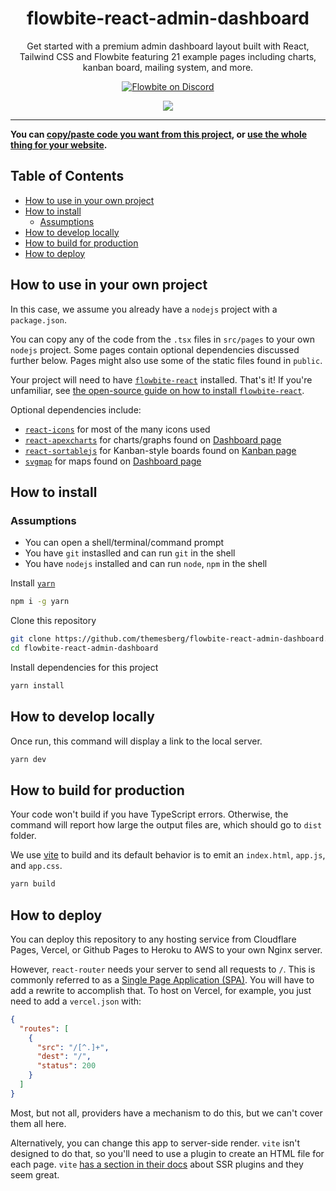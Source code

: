 <div align="center">
  <h1>flowbite-react-admin-dashboard</h1>
  <p>
    Get started with a premium admin dashboard layout built with React, Tailwind CSS and Flowbite featuring 21 example pages including charts, kanban board, mailing system, and more.
  </p>
  <p>
    <a href="https://discord.com/invite/4eeurUVvTy">
      <img src="https://img.shields.io/discord/902911619032576090?color=%237289da&label=Discord" alt="Flowbite on Discord" />
    </a>
  </p>
</div>
<div align="center">
  <a href="https://flowbite-react-admin-dashboard.vercel.app/">
    <img src="https://i.postimg.cc/vmW12Pqh/Screenshot.png" />
  </a>
  <br />
</div>
<hr />

**You can [copy/paste code you want from this project](#how-to-use-in-your-own-project), or [use the whole thing for your website](#how-to-install).**

## Table of Contents

- [How to use in your own project](#how-to-use-in-your-own-project)
- [How to install](#how-to-install)
  - [Assumptions](#assumptions)
- [How to develop locally](#how-to-develop-locally)
- [How to build for production](#how-to-build-for-production)
- [How to deploy](#how-to-deploy)

## How to use in your own project

In this case, we assume you already have a `nodejs` project with a `package.json`.

You can copy any of the code from the `.tsx` files in `src/pages` to your own `nodejs` project. Some pages contain optional dependencies discussed further below. Pages might also use some of the static files found in `public`.

Your project will need to have [`flowbite-react`](https://github.com/bacali95/flowbite-react) installed. That's it! If you're unfamiliar, see [the open-source guide on how to install `flowbite-react`](https://github.com/themesberg/flowbite-react#getting-started).

Optional dependencies include:

- [`react-icons`](https://react-icons.github.io/react-icons/) for most of the many icons used
- [`react-apexcharts`](https://github.com/apexcharts/react-apexcharts) for charts/graphs found on [Dashboard page](https://github.com/themesberg/flowbite-react-admin-dashboard/blob/main/src/pages/index.tsx)
- [`react-sortablejs`](https://github.com/SortableJS/react-sortablejs) for Kanban-style boards found on [Kanban page](https://github.com/themesberg/flowbite-react-admin-dashboard/blob/main/src/pages/kanban.tsx)
- [`svgmap`](https://github.com/StephanWagner/svgMap) for maps found on [Dashboard page](https://github.com/themesberg/flowbite-react-admin-dashboard/blob/main/src/pages/kanban.tsx)

## How to install

### Assumptions

- You can open a shell/terminal/command prompt
- You have `git` instaslled and can run `git` in the shell
- You have `nodejs` installed and can run `node`, `npm` in the shell

Install [`yarn`](https://yarnpkg.com/)

```sh
npm i -g yarn
```

Clone this repository

```sh
git clone https://github.com/themesberg/flowbite-react-admin-dashboard.git
cd flowbite-react-admin-dashboard
```

Install dependencies for this project

```sh
yarn install
```

## How to develop locally

Once run, this command will display a link to the local server.

```sh
yarn dev
```

## How to build for production

Your code won't build if you have TypeScript errors. Otherwise, the command will report how large the output files are, which should go to `dist` folder.

We use [vite](https://vitejs.dev) to build and its default behavior is to emit an `index.html`, `app.js`, and `app.css`.

```sh
yarn build
```

## How to deploy

You can deploy this repository to any hosting service from Cloudflare Pages, Vercel, or Github Pages to Heroku to AWS to your own Nginx server.

However, `react-router` needs your server to send all requests to `/`. This is commonly referred to as a [Single Page Application (SPA)](https://developer.mozilla.org/en-US/docs/Glossary/SPA). You will have to add a rewrite to accomplish that. To host on Vercel, for example, you just need to add a `vercel.json` with:

```json
{
  "routes": [
    {
      "src": "/[^.]+",
      "dest": "/",
      "status": 200
    }
  ]
}
```

Most, but not all, providers have a mechanism to do this, but we can't cover them all here.

Alternatively, you can change this app to server-side render. `vite` isn't designed to do that, so you'll need to use a plugin to create an HTML file for each page. `vite` [has a section in their docs](https://github.com/vitejs/awesome-vite#ssr) about SSR plugins and they seem great.
